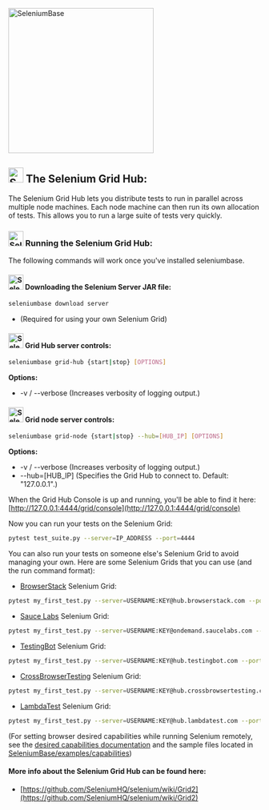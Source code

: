 [<img src="https://cdn2.hubspot.net/hubfs/100006/images/super_logo_q.png" title="SeleniumBase" width="290">](https://github.com/seleniumbase/SeleniumBase/blob/master/README.md)

## <img src="https://seleniumbase.io/img/sb_icon.png" title="SeleniumBase" width="30" /> The Selenium Grid Hub:

The Selenium Grid Hub lets you distribute tests to run in parallel across multiple node machines. Each node machine can then run its own allocation of tests. This allows you to run a large suite of tests very quickly.

### <img src="https://seleniumbase.io/img/sb_icon.png" title="SeleniumBase" width="30" /> Running the Selenium Grid Hub:

The following commands will work once you've installed seleniumbase.

#### <img src="https://seleniumbase.io/img/sb_icon.png" title="SeleniumBase" width="30" /> Downloading the Selenium Server JAR file:
```bash
seleniumbase download server
```
* (Required for using your own Selenium Grid)

#### <img src="https://seleniumbase.io/img/sb_icon.png" title="SeleniumBase" width="30" /> Grid Hub server controls:
```bash
seleniumbase grid-hub {start|stop} [OPTIONS]
```
<b>Options:</b>
<ul>
<li> -v / --verbose  (Increases verbosity of logging output.)</li>
</ul>

#### <img src="https://seleniumbase.io/img/sb_icon.png" title="SeleniumBase" width="30" /> Grid node server controls:
```bash
seleniumbase grid-node {start|stop} --hub=[HUB_IP] [OPTIONS]
```
<b>Options:</b>
<ul>
<li> -v / --verbose  (Increases verbosity of logging output.)</li>
<li> --hub=[HUB_IP]  (Specifies the Grid Hub to connect to. Default: "127.0.0.1".)</li>
</ul>

When the Grid Hub Console is up and running, you'll be able to find it here: [http://127.0.0.1:4444/grid/console](http://127.0.0.1:4444/grid/console)

Now you can run your tests on the Selenium Grid:

```bash
pytest test_suite.py --server=IP_ADDRESS --port=4444
```

You can also run your tests on someone else's Selenium Grid to avoid managing your own. Here are some Selenium Grids that you can use (and the run command format):

* [BrowserStack](https://www.browserstack.com/automate#) Selenium Grid:
```bash
pytest my_first_test.py --server=USERNAME:KEY@hub.browserstack.com --port=80
```

* [Sauce Labs](https://saucelabs.com/products/open-source-frameworks/selenium) Selenium Grid:
```bash
pytest my_first_test.py --server=USERNAME:KEY@ondemand.saucelabs.com --port=80
```

* [TestingBot](https://testingbot.com/features) Selenium Grid:
```bash
pytest my_first_test.py --server=USERNAME:KEY@hub.testingbot.com --port=80
```

* [CrossBrowserTesting](https://help.crossbrowsertesting.com/selenium-testing/getting-started/python/) Selenium Grid:
```bash
pytest my_first_test.py --server=USERNAME:KEY@hub.crossbrowsertesting.com --port=80
```

* [LambdaTest](https://www.lambdatest.com/selenium-automation) Selenium Grid:
```bash
pytest my_first_test.py --server=USERNAME:KEY@hub.lambdatest.com --port=80
```

(For setting browser desired capabilities while running Selenium remotely, see the <a href="https://seleniumbase.io/help_docs/desired_capabilities/">desired capabilities documentation</a> and the sample files located in <a href="https://github.com/seleniumbase/SeleniumBase/tree/master/examples/capabilities">SeleniumBase/examples/capabilities</a>)

#### More info about the Selenium Grid Hub can be found here:
* [https://github.com/SeleniumHQ/selenium/wiki/Grid2](https://github.com/SeleniumHQ/selenium/wiki/Grid2)
